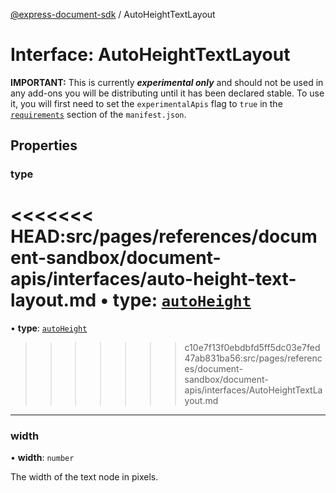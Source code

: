 [@express-document-sdk](../overview.md) / AutoHeightTextLayout

# Interface: AutoHeightTextLayout

<InlineAlert slots="text" variant="warning"/>

**IMPORTANT:** This is currently ***experimental only*** and should not be used in any add-ons you will be distributing until it has been declared stable. To use it, you will first need to set the `experimentalApis` flag to `true` in the [`requirements`](../../../manifest/index.md#requirements) section of the `manifest.json`.

## Properties

### type

<<<<<<< HEAD:src/pages/references/document-sandbox/document-apis/interfaces/auto-height-text-layout.md
• **type**: [`autoHeight`](../enumerations/text-type.md#autoheight)
=======
• **type**: [`autoHeight`](../enumerations/TextLayout.md#autoheight)
>>>>>>> c10e7f13f0ebdbfd5ff5dc03e7fed47ab831ba56:src/pages/references/document-sandbox/document-apis/interfaces/AutoHeightTextLayout.md

<hr />

### width

• **width**: `number`

The width of the text node in pixels.

